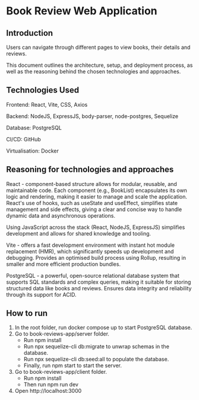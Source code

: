 # Book Review Web Application
## Introduction

Users can navigate through different pages to view books, their details and reviews.

This document outlines the architecture, setup, and deployment process, as well as the reasoning behind the chosen technologies and approaches.

## Technologies Used

Frontend: React, Vite, CSS, Axios

Backend: NodeJS, ExpressJS, body-parser, node-postgres, Sequelize

Database: PostgreSQL

CI/CD: GitHub

Virtualisation: Docker

## Reasoning for technologies and approaches

React - component-based structure allows for modular, reusable, and maintainable code. Each component (e.g., BookList) encapsulates its own logic and rendering, making it easier to manage and scale the application. React's use of hooks, such as useState and useEffect, simplifies state management and side effects, giving a clear and concise way to handle dynamic data and asynchronous operations.

Using JavaScript across the stack (React, NodeJS, ExpressJS) simplifies development and allows for shared knowledge and tooling.

Vite - offers a fast development environment with instant hot module replacement (HMR), which significantly speeds up development and debugging. Provides an optimised build process using Rollup, resulting in smaller and more efficient production bundles.

PostgreSQL - a powerful, open-source relational database system that supports SQL standards and complex queries, making it suitable for storing structured data like books and reviews. Ensures data integrity and reliability through its support for ACID.

## How to run
1. In the root folder, run docker compose up to start PostgreSQL database.
2. Go to book-reviews-app/server folder.
    - Run npm install
    - Run npx sequelize-cli db:migrate to unwrap schemas in the database.
    - Run npx sequelize-cli db:seed:all to populate the database.
    - Finally, run npm start to start the server.
3. Go to book-reviews-app/client folder.
    - Run npm install
    - Then run npm run dev
4. Open http://localhost:3000
